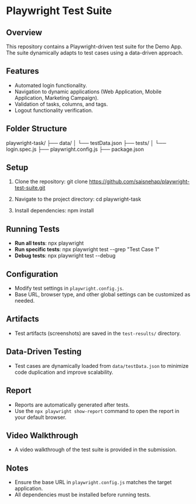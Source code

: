 # Playwright Test Suite

## Overview
This repository contains a Playwright-driven test suite for the Demo App. The suite dynamically adapts to test cases using a data-driven approach.

## Features
- Automated login functionality.
- Navigation to dynamic applications (Web Application, Mobile Application, Marketing Campaign).
- Validation of tasks, columns, and tags.
- Logout functionality verification.

## Folder Structure
playwright-task/ ├── data/ │ └── testData.json ├── tests/ │ └── login.spec.js ├── playwright.config.js ├── package.json

## Setup
1. Clone the repository:
   git clone <https://github.com/saisnehap/playwright-test-suite.git>

2. Navigate to the project directory:
   cd playwright-task

3. Install dependencies:
   npm install

## Running Tests
- **Run all tests**:
  npx playwright 
- **Run specific tests**:
  npx playwright test --grep "Test Case 1"
- **Debug tests**:
    npx playwright test --debug


## Configuration
- Modify test settings in `playwright.config.js`.
- Base URL, browser type, and other global settings can be customized as needed.

## Artifacts
- Test artifacts (screenshots) are saved in the `test-results/` directory.

## Data-Driven Testing
- Test cases are dynamically loaded from `data/testData.json` to minimize code duplication and improve scalability.

## Report
- Reports are automatically generated after tests.
- Use the `npx playwright show-report` command to open the report in your default browser.


## Video Walkthrough
- A video walkthrough of the test suite is provided in the submission.

## Notes
- Ensure the base URL in `playwright.config.js` matches the target application.
- All dependencies must be installed before running tests.

